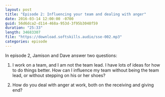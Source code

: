 ```yaml
---
layout: post
title: "Episode 2: Influencing your team and dealing with anger"
date: 2016-03-14 12:00:00 -0700
guid: 56d6dca2-d114-468a-953d-3f95b3048f59
duration: "25:33"
length: 34683307
file: "https://download.softskills.audio/sse-002.mp3"
categories: episode
---
```






In episode 2, Jamison and Dave answer two questions:



1. I work on a team, and I am not the team lead. I have lots of ideas for how to do things better. How can I influence my team without being the team lead, or without stepping on his or her shoes?



2. How do you deal with anger at work, both on the receiving and giving end?



